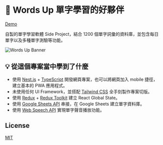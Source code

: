 # 📌 Words Up 單字學習的好夥伴

[Demo](https://waveciou.github.io/WordsUp/)

自製的單字學習軟體 Side Project，結合 1200 個單字詞彙的資料庫，並包含每日單字以及多種單字測驗等功能。

![Words Up Banner](https://waveciou.github.io/WordsUp/demo/banner.jpg "Words Up Banner")

## 💡 從這個專案當中學到了什麼

- 使用 [Nest.js](https://nextjs.org/) + [TypeScript](https://www.typescriptlang.org/) 開發網頁專案，也可以將網頁加入 mobile 捷徑，建立基本的 PWA 應用程式。
- 未使用任何 UI Framework，並搭配 [Tailwind CSS](https://tailwindcss.com/) 全手刻製作專案切版。
- 使用 [Redux](https://redux.js.org/) + [Redux Toolkit](https://redux-toolkit.js.org/) 建立 React Global State。
- 使用 [Google Sheets API](https://developers.google.com/sheets/api) 串接，在 Google Sheets 建立單字資料庫。
- 使用 [Web Speech API](https://developer.mozilla.org/en-US/docs/Web/API/Web_Speech_API) 實現單字聲音播放功能。

## License

[MIT](https://github.com/waveciou/WordsUp/blob/main/LICENSE.md)
